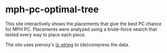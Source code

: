 # mph-pc-optimal-tree
This site interactively shows the placements that give the best PC chance for MPH PC. Placements were analyzed using a brute-force search that tested every way to place each piece.

The site uses pieroxy's [lz-string](https://github.com/pieroxy/lz-string) to (de)compress the data.
